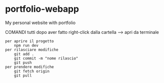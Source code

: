 # portfolio-webapp
My personal website with portfolio


COMANDI
    tutti dopo aver fatto right-click dalla cartella --> apri da terminale

    per aprire il progetto
        npm run dev
    per rilasciare modifiche
        git add .
        git commit -m "nome rilascio"
        git push
    per prendere modifiche
        git fetch origin
        git pull


